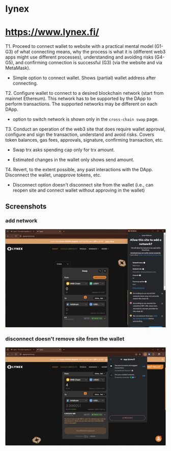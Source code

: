 # lynex
# https://www.lynex.fi/

T1. Proceed to connect wallet to website with a practical mental model (G1-G3) of what connecting means, why the process is what it is (different web3 apps might use different processes), understanding and avoiding risks (G4-G5), and confirming connection is successful (G3) (via the website and via MetaMask).

- Simple option to connect wallet. Shows (partial) wallet address after connecting.

T2. Configure wallet to connect to a desired blockchain network (start from mainnet Ethereum). This network has to be supported by the DApp to perform transactions. The supported networks may be different on each DApp.

- option to switch network is shown only in the `cross-chain swap` page.

T3. Conduct an operation of the web3 site that does require wallet approval, configure and sign the transaction, understand and avoid risks. Covers token balances, gas fees, approvals, signature, confirming transaction, etc.

- Swap trx asks spending cap only for trx amount.

- Estimated changes in the wallet only shows send amount.


T4. Revert, to the extent possible, any past interactions with the DApp. Disconnect the wallet, unapprove tokens, etc. 

- Disconnect option doesn't disconnect site from the wallet (i.e., can reopen site and connect wallet without approving in the wallet)

## Screenshots
### add network
![wallet](image-158.png)

### disconnect doesn't remove site from the wallet
![wallet](image-159.png)